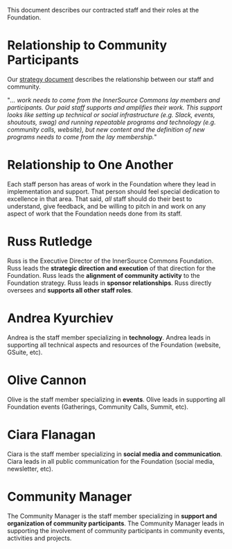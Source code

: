This document describes our contracted staff and their roles at the Foundation.

# Relationship to Community Participants

Our [strategy document](https://github.com/InnerSourceCommons/foundation/blob/master/STRATEGY.md) describes the relationship between our staff and community.

"*... work needs to come from the InnerSource Commons lay members and participants. Our paid staff supports and amplifies their work. This support looks like setting up technical or social infrastructure (e.g. Slack, events, shoutouts, swag) and running repeatable programs and technology (e.g. community calls, website), but new content and the definition of new programs needs to come from the lay membership.*"

# Relationship to One Another

Each staff person has areas of work in the Foundation where they lead in implementation and support.
That person should feel special dedication to excellence in that area.
That said, _all_ staff should do their best to understand, give feedback, and be willing to pitch in and work on any aspect of work that the Foundation needs done from its staff.

# Russ Rutledge

Russ is the Executive Director of the InnerSource Commons Foundation.
Russ leads the **strategic direction and execution** of that direction for the Foundation.
Russ leads the **alignment of community activity** to the Foundation strategy.
Russ leads in **sponsor relationships**.
Russ directly oversees and **supports all other staff roles**.

# Andrea Kyurchiev

Andrea is the staff member specializing in **technology**.
Andrea leads in supporting all technical aspects and resources of the Foundation (website, GSuite, etc).

# Olive Cannon

Olive is the staff member specializing in **events**.
Olive leads in supporting all Foundation events (Gatherings, Community Calls, Summit, etc).

# Ciara Flanagan
Ciara is the staff member specializing in **social media and communication**.
Ciara leads in all public communication for the Foundation (social media, newsletter, etc).

# Community Manager
The Community Manager is the staff member specializing in **support and organization of community participants**.
The Community Manager leads in supporting the involvement of community participants in community events, activities and projects.
